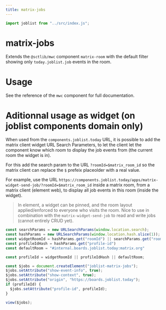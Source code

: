 ```yaml
---
title: matrix-jobs
---
```

```js
import joblist from "../src/index.js";
```

# matrix-jobs

Extends the `@sctlib/mwc` component `matrix-room` with the default
filter showing only `today.joblist.job` events in the room.

# Usage

See the reference of the `mwc` component for full documentation.

# Aditionnal usage as widget (on joblist components domain only)

When used from the `components.joblist.today` URL, it is possible to
add the matrix client widget URL Search Parameters, to let the client
let the component know which room to display the job events from (the
current room the widget is in).

For this add the search param to the URL `?roomId=$matrix_room_id` so
the matrix client can replace the `$` prefeix placeolder with a real
value.


For example, use the URL
`https://components.joblist.today/apps/matrix-widget-send-job/?roomId=$matrix_room_id`
inside a matrix room, from a matrix client (element web), to display
all job events in this room (inside the widget).

> In element, a widget can be pinned, and the room layout
> applied/enforced to everyone who visits the room. Nice to use in
> combination with the `matrix-widget-send-job` to read and write jobs
> (cannot entirely CRUD yet).


```js
const searchParams = new URLSearchParams(window.location.search);
const hashParams = new URLSearchParams(window.location.hash.slice(1));
const widgetRoomId = hashParams.get("roomId") || searchParams.get("roomId");
const profileIdHash = hashParams.get("profile-id")
const defaultRoom = "#internal.boards.joblist.today:matrix.org"

```

```js
const profileId = widgetRoomId || profileIdHash || defaultRoom;

const $jobs = document.createElement("joblist-matrix-jobs");
$jobs.setAttribute("show-event-info", true);
$jobs.setAttribute("show-context", true);
$jobs.setAttribute("origin", "https://boards.joblist.today");
if (profileId) {
  $jobs.setAttribute("profile-id", profileId);
}
```

```js
view($jobs);
```

